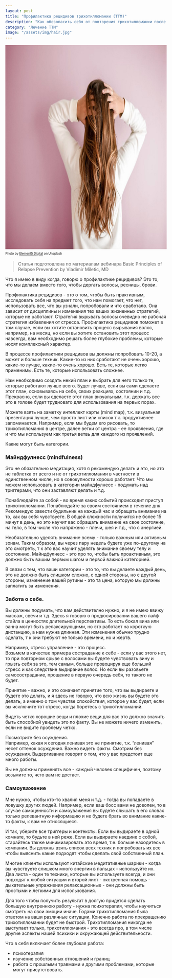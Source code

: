 ```yaml
---
layout: post
title: "Профилактика рецидивов трихотилломании (ТТМ)"
description: "Как обезопасить себя от повторения трихотилломании после выздоровления"
category: "Лечение ТТМ"
image: "/assets/img/hair.jpg"
---
```


<img 
    src="/assets/img/hair.jpg" 
    alt="Профилактика рецидивов трихотилломании"
    width="1000" height="635"
    class="mb-0">
<sup><sub>
Photo by <a href="https://unsplash.com/@element5digital" rel="nofollow">Element5 Digital</a> on Unsplash
</sub></sup>

> Статья подготовлена по материалам вебинара Basic Principles of Relapse Prevention by Vladimir Miletic, MD

Что я имею в виду когда, говорю о профилактике рецидивов? Это то, что мы делаем вместо того, чтобы дергать волосы, ресницы, брови.

Профилактика рецидивов - это о том, чтобы быть практивным, 
исследовать себя на предмет того, что нам помогает, что нет, использовать все, что вы узнали, попробовали и что сработало. 
Она зависит от дисциплины и изменения тех ваших жизненных стратегий, которые не работают. Стратегия вырывать волосы очевидно 
не рабочая стратегия избавления от стресса. Профилактика рецидивов поможет в том случае, если вы хотите остановить процесс 
вырывания волос, например, на месяц, но если вы хотите остановить этот процесс навсегда,
вам необходимо решать более глубокие проблемы, которые носят комплексный характер.

В процессе профилактики рецидивов вы должны попробовать 10-20, а может и больше техник. 
Какие-то из них сработают не очень хорошо, какие-то лучше, какие-то очень хорошо. 
Есть те, которые легко применимы. Eсть те, которые использовать сложнее.

Нам необходимо создать некий план и выбрать для него только те, которые работают лучше всего. 
Будет лучше, если вы сами сделаете этот план, основываясь на себе, своих реакциях, состоянии и т.д. 
Прекрасно, если вы сделаете этот план визуальным, т.к. держать все это в голове будет трудновато для использования на первых порах.

Можете взять на заметку интеллект карты (mind map), 
т.к. визуальная презентация лучше, чем просто лист или список т.к. продуктивнее запоминается. 
Например, если мы будем его рисовать, то трихотилломания в центре, далее ветки от центра - ее проявления, 
где и что мы используем как третья ветвь для каждого из проявлений.

Какие могут быть категории. 

### Майндфулнесс (mindfulness)
Это не обязательно медитация, хотя я рекомендую делать и это, но это не таблетка от всего и не от трихотилломании 
в частности в единственном числе, но в совокупности хорошо работает. Что мы можем использовать в категории
майндфулнесс - подумать над триггерами, что они заставляют делать и т.д.

Понаблюдайте за собой - во время каких событий происходит приступ трихотилломании. 
Понаблюдайте за своим состоянием в течение дня. Рекомендую завести будильник на каждый час и обращать 
внимание на то, как вы себя чувствуете. В общей сложности получится не более 15 минут в день, 
но это научит вас обращать внимание на свое состояние, на тело, в том числе что напряжено - плечи, шея и т.д., что с энергией.

Необязательно уделять внимание всему - только важным или активным зонам. Таким образом, вы через пару недель 
будете уже по-другому на это смотреть, т к это вас научит уделять внимание своему телу и состоянию.
Майндфулнесс - это про то, чтобы быть проактивным, это должно быть вашим первым шагом и первой важной категорией.

В связи с тем, что ваши категории - это то, что вы делаете каждый день, это не должно быть слишком сложно, 
с одной стороны, но с другой стороны, изменение вашей рутины - это та цена, которую мы должны заплатить за изменения.

### Забота о себе.

Вы должны подумать, что вам действително нужно, и я не имею ввижу массаж, свечи и т.д. 
Здесь я говорю о продюсировании вашего лайф стайла в ценностях длительной перспективы. 
То есть бокал вина или ванна могут быть релаксирующими, но это работает на короткую дистанцию, а нам нужна длинная. 
Эти изменения обычно трудно сделать, т к они требуют не только времени, но и жертв.

Например, стресс управление - это процесс.   
Возьмем в качестве примера сострадание к себе - если у вас этого нет, то при повторном 
срыве с волосами вы будете чувствовать вину и грызть себя за это, тем самым, больше провоцируя 
еще больший стресс и как следствие выдирание волос. Но если вы разовьете самосострадание, 
прощение в первую очередь себя, то такого не будет.

Принятие - важно, и это означает принятие того, что вы выдираете и будете это делать, и я здесь не говорю,
что всю жизнь вы будете это делать, а именно о том чувстве спокойствия, 
которое у вас будет, если вы исключите тот стресс, когда боретесь с трихотилломаний.

Видеть четко хорошие вещи и плохие вещи для вас это должно значить быть способной увидеть это по факту. 
Вы не можете ничего изменить, если не видите проблему четко.

Посмотрите без осуждения.  
Например, какая я сегодня ленивая это не принятие, т.к. “ленивая” несет оттенок осуждения. 
Важно видеть факты. Смотрим без осуждения. Выдергивание говорит о том, что у вас предстоит еще много работы.

Вы не должны применять все - каждый человек специфичен, поэтому возьмите то, чего вам не достает.

### Самоуважение

Мне нужно, чтобы кто-то хвалил меня и т.д. - тогда вы попадаете в ловушку других людей.
Например, если ваш босс вами не доволен, то в случае самоценности и самоуважения вы будете слышать 
в его словах только релевантную информацию и не будете брать во внимание какие-то факты, к вам не относящиеся.

И так, уберите все триггеры и контексты. Если вы выдираете в одной комнате, то будьте в ней реже. 
Если вы выдираете наедине с собой, старайтесь также минимизировать это время, т.е. больше находитесь в компании. 
Вы должны взять список всех техник и попробовать их все чтобы выяснить какие подходят чтобы сделать свой собственный план.

Многие клиенты используют китайские медитативные шарики - когда вы чувствуете слишком много энергии в пальцах - используйте их.   
Два листа - один те техники, которые вы используете всегда, и они подходят к любой ситуации 
и второй лист - экстренная помощь - дыхательные упражнения релаксационные - они должны быть простыми и легкими для использования.

Для того чтобы получить результат в долгую придется сделать большую внутреннюю работу - нужна психотерапия, 
чтобы научиться смотреть на свои эмоции иначе. Годами трихотилломания была ответом на ваши различные ситуации. Конечно работа по 
прекращению трихотилломании будет не быстрой. Трихотилломания никогда не выступает только, трихотилломания - это всегда про, в том числе другие аспекты 
нашей психики и окружающей действительности.

Что в себя включает более глубокая работа:
- психотерапия
- изучение собственных отношений и границ
- работа с прошлыми травмами и другими проблемами, которые могут присутствовать.


